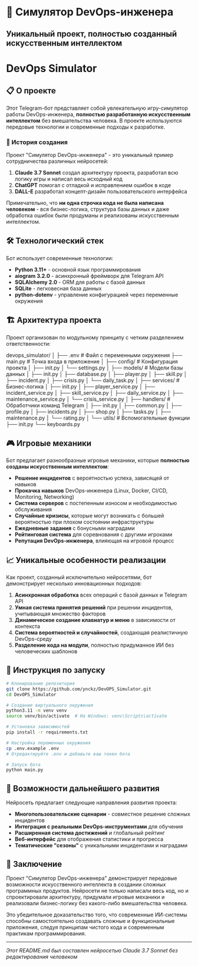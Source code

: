# 🤖 Симулятор DevOps-инженера

## Уникальный проект, полностью созданный искусственным интеллектом

# DevOps Simulator

## 📋 О проекте

Этот Telegram-бот представляет собой увлекательную игру-симулятор работы DevOps-инженера, **полностью разработанную искусственным интеллектом** без вмешательства человека. В проекте используются передовые технологии и современные подходы к разработке.

### 🧠 История создания

Проект "Симулятор DevOps-инженера" - это уникальный пример сотрудничества различных нейросетей:

1. **Claude 3.7 Sonnet** создал архитектуру проекта, разработал всю логику игры и написал весь исходный код
2. **ChatGPT** помогал с отладкой и исправлением ошибок в коде
3. **DALL-E** разработал концепт-дизайн пользовательского интерфейса

Примечательно, что **ни одна строчка кода не была написана человеком** - вся бизнес-логика, структура базы данных и даже обработка ошибок были продуманы и реализованы искусственным интеллектом.

## 🛠 Технологический стек

Бот использует современные технологии:

- **Python 3.11+** - основной язык программирования
- **aiogram 3.2.0** - асинхронный фреймворк для Telegram API
- **SQLAlchemy 2.0** - ORM для работы с базой данных
- **SQLite** - легковесная база данных
- **python-dotenv** - управление конфигурацией через переменные окружения

## 🏗 Архитектура проекта

Проект организован по модульному принципу с четким разделением ответственности:

devops_simulator/
│
├── .env # Файл с переменными окружения
├── main.py # Точка входа в приложение
│
├── config/ # Конфигурация проекта
│ ├── init.py
│ └── settings.py
│
├── models/ # Модели базы данных
│ ├── init.py
│ ├── database.py
│ ├── player.py
│ ├── skill.py
│ ├── incident.py
│ ├── crisis.py
│ └── daily_task.py
│
├── services/ # Бизнес-логика
│ ├── init.py
│ ├── player_service.py
│ ├── incident_service.py
│ ├── skill_service.py
│ ├── daily_service.py
│ ├── maintenance_service.py
│ └── crisis_service.py
│
├── handlers/ # Обработчики команд Telegram
│ ├── init.py
│ ├── common.py
│ ├── profile.py
│ ├── incidents.py
│ ├── shop.py
│ ├── tasks.py
│ ├── maintenance.py
│ └── rating.py
│
└── utils/ # Вспомогательные функции
├── init.py
└── keyboards.py


## 🎮 Игровые механики

Бот предлагает разнообразные игровые механики, которые **полностью созданы искусственным интеллектом**:

- **Решение инцидентов** с вероятностью успеха, зависящей от навыков
- **Прокачка навыков** DevOps-инженера (Linux, Docker, CI/CD, Monitoring, Networking)
- **Система серверов** с постепенным износом и необходимостью обслуживания
- **Случайные кризисы**, которые могут возникать с большей вероятностью при плохом состоянии инфраструктуры
- **Ежедневные задания** с бонусными наградами
- **Рейтинговая система** для соревнования с другими игроками
- **Репутация DevOps-инженера**, влияющая на игровой процесс

## 📈 Уникальные особенности реализации

Как проект, созданный исключительно нейросетями, бот демонстрирует несколько инновационных подходов:

1. **Асинхронная обработка** всех операций с базой данных и Telegram API
2. **Умная система принятия решений** при решении инцидентов, учитывающая множество факторов
3. **Динамическое создание клавиатур и меню** в зависимости от контекста
4. **Система вероятностей и случайностей**, создающая реалистичную DevOps-среду
5. **Разделение кода на модули**, полностью придуманное ИИ без человеческих шаблонов

## 🚀 Инструкция по запуску

```bash
# Клонирование репозитория
git clone https://github.com/ynckz/DevOPS_Simulator.git
cd DevOPS_Simulator

# Создание виртуального окружения
python3.11 -m venv venv
source venv/bin/activate  # На Windows: venv\Scripts\activate

# Установка зависимостей
pip install -r requirements.txt

# Настройка переменных окружения
cp .env.example .env
# Отредактируйте .env и добавьте ваш токен бота

# Запуск бота
python main.py
```

## 🧩 Возможности дальнейшего развития

Нейросеть предлагает следующие направления развития проекта:

- **Многопользовательские сценарии** - совместное решение сложных инцидентов
- **Интеграция с реальными DevOps-инструментами** для обучения
- **Расширенная система достижений** и глобальный рейтинг
- **Веб-интерфейс** для отображения статистики и прогресса
- **Тематические "сезоны"** с уникальными инцидентами и наградами

## 📝 Заключение

Проект "Симулятор DevOps-инженера" демонстрирует передовые возможности искусственного интеллекта в создании сложных программных продуктов. Нейросети не только написали весь код, но и спроектировали архитектуру, придумали игровые механики и реализовали бизнес-логику без какого-либо вмешательства человека.

Это убедительное доказательство того, что современные ИИ-системы способны самостоятельно создавать сложные и функциональные приложения, следуя принципам чистого кода и современным практикам программирования.

---

*Этот README.md был составлен нейросетью Claude 3.7 Sonnet без редактирования человеком*